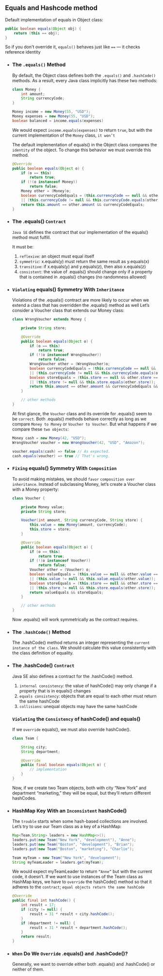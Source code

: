 ## Equals and Hashcode method

Default implementation of equals in Object class:

```java
public boolean equals(Object obj) {
    return (this == obj);
}
```

So if you don't override it, `equals()` behaves just like `==` — it checks reference identity

- ### The `.equals()` Method

  By default, the Object class defines both the `.equals()` and `.hashCode()` methods. As a result, every Java class implicitly has these two methods:

  ```java
  class Money {
      int amount;
      String currencyCode;
  }
  ```

  ```java
  Money income = new Money(55, "USD");
  Money expenses = new Money(55, "USD");
  boolean balanced = income.equals(expenses)
  ```

  We would expect `income.equals(expenses)` to return `true`, but with the current implementation of the `Money` class, `it won’t`

  The default implementation of equals() in the Object class compares the `identity` of the object.
  To change this behavior we must override this method.

  ```java
  @Override
  public boolean equals(Object o) {
      if (o == this)
          return true;
      if (!(o instanceof Money))
          return false;
      Money other = (Money)o;
      boolean currencyCodeEquals = (this.currencyCode == null && other.currencyCode == null)
      || (this.currencyCode != null && this.currencyCode.equals(other.currencyCode));
      return this.amount == other.amount && currencyCodeEquals;
  }
  ```

- ### The .equals() `Contract`

  `Java SE` defines the contract that our implementation of the equals() method must fulfill.

  It must be:

  1.  `reflexive`: an object must equal itself
  2.  `symmetric`: x.equals(y) must return the same result as y.equals(x)
  3.  `transitive`: if x.equals(y) and y.equals(z), then also x.equals(z)
  4.  `consistent`: the value of .equals() should change only if a property that is contained in .equals() changes (no randomness allowed)

- ### `Violating` equals() Symmetry With `Inheritance`

  Violations of the .equals() contract are more likely to occur when we extend a class that has overridden the .equals() method as well
  Let’s consider a Voucher class that extends our Money class:

  ```java
  class WrongVoucher extends Money {

      private String store;

      @Override
      public boolean equals(Object o) {
          if (o == this)
              return true;
          if (!(o instanceof WrongVoucher))
              return false;
          WrongVoucher other = (WrongVoucher)o;
          boolean currencyCodeEquals = (this.currencyCode == null && other.currencyCode == null)
          || (this.currencyCode != null && this.currencyCode.equals(other.currencyCode));
          boolean storeEquals = (this.store == null && other.store == null)
          || (this.store != null && this.store.equals(other.store));
          return this.amount == other.amount && currencyCodeEquals && storeEquals;
      }

      // other methods
  }
  ```

  At first glance, the `Voucher` class and its override for .equals() seem to be `correct`. Both .equals() methods behave correctly as long as we compare `Money to Money` or `Voucher to Voucher`. But what happens if we compare these `two objects`:

  ```java
  Money cash = new Money(42, "USD");
  WrongVoucher voucher = new WrongVoucher(42, "USD", "Amazon");

  voucher.equals(cash) => false // As expected.
  cash.equals(voucher) => true // That's wrong.
  ```

- ### `Fixing` equals() Symmetry With `Composition`

  To avoid making mistakes, we should `favor` `composition over inheritance`.
  Instead of subclassing Money, let’s create a Voucher class with a Money property:

  ```java
  class Voucher {

      private Money value;
      private String store;

      Voucher(int amount, String currencyCode, String store) {
          this.value = new Money(amount, currencyCode);
          this.store = store;
      }

      @Override
      public boolean equals(Object o) {
          if (o == this)
              return true;
          if (!(o instanceof Voucher))
              return false;
          Voucher other = (Voucher) o;
          boolean valueEquals = (this.value == null && other.value == null)
          || (this.value != null && this.value.equals(other.value));
          boolean storeEquals = (this.store == null && other.store == null)
          || (this.store != null && this.store.equals(other.store));
          return valueEquals && storeEquals;
      }

      // other methods
  }
  ```

  Now .equals() will work symmetrically as the contract requires.

- ### The `.hashCode()` Method

  The .hashCode() method returns an integer representing the `current instance of the class`.
  We should calculate this value consistently with the class definition of equality.

- ### The .hashCode() `Contract`

  Java SE also defines a contract for the .hashCode() method.

  1.  `internal consistency`: the value of hashCode() may only change if a property that is in equals() changes
  2.  `equals consistency`: objects that are equal to each other must return the same hashCode
  3.  `collisions`: unequal objects may have the same hashCode

  ### `Violating` the `Consistency` of hashCode() and equals()

  If we `override` equals(), we must also override hashCode().

  ```java
  class Team {

      String city;
      String department;

      @Override
      public final boolean equals(Object o) {
          // implementation
      }
  }
  ```

  Now, if we create two Team objects, both with city “New York” and department “marketing,” they will be equal, but they’ll return different hashCodes.

- ### HashMap Key With an `Inconsistent` hashCode()

  The `trouble` starts when some hash-based collections are involved. Let’s try to use our Team class as a key of a HashMap:

  ```java
  Map<Team,String> leaders = new HashMap<>();
  leaders.put(new Team("New York", "development"), "Anne");
  leaders.put(new Team("Boston", "development"), "Brian");
  leaders.put(new Team("Boston", "marketing"), "Charlie");

  Team myTeam = new Team("New York", "development");
  String myTeamLeader = leaders.get(myTeam);
  ```

  We would expect myTeamLeader to return `“Anne”` but with the current code, it doesn’t.
  If we want to use instances of the Team class as HashMap keys, we have to `override` the hashCode() method so that it adheres to the `contract`; `equal objects return the same hashCode`

  ```java
  @Override
  public final int hashCode() {
      int result = 17;
      if (city != null) {
          result = 31 * result + city.hashCode();
      }
      if (department != null) {
          result = 31 * result + department.hashCode();
      }
      return result;
  }
  ```

- ### `When` Do We `Override` .equals() and .hashCode()?

  Generally, we want to override either both .equals() and .hashCode() or neither of them.
